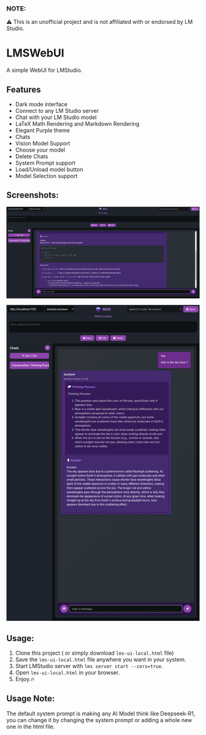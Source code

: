 ### NOTE: 
⚠️ This is an unofficial project and is not affiliated with or endorsed by LM Studio.

# LMSWebUI
A simple WebUI for LMStudio.

## Features

- Dark mode interface
- Connect to any LM Studio server
- Chat with your LM Studio model
- LaTeX Math Rendering and Markdown Rendering
- Elegant Purple theme
- Chats
- Vision Model Support
- Choose your model
- Delete Chats
- System Prompt support
- Load/Unload model button
- Model Selection support

## Screenshots:
![image](/Examples/lmsui2.png)

![image](/Examples/lmsui.png)

## Usage:
1.  Clone this project ( or simply download ```lms-ui-local.html``` file)
2.  Save the ```lms-ui-local.html``` file anywhere you want in your system.
3.  Start LMStudio server with ```lms server start --cors=true```.
4.  Open ```lms-ui-local.html``` in your browser.
5.  Enjoy.🔥
## Usage Note:
The default system prompt is making any AI Model think like Deepseek-R1, you can change it by changing the system prompt or adding a whole new one in the html file.
